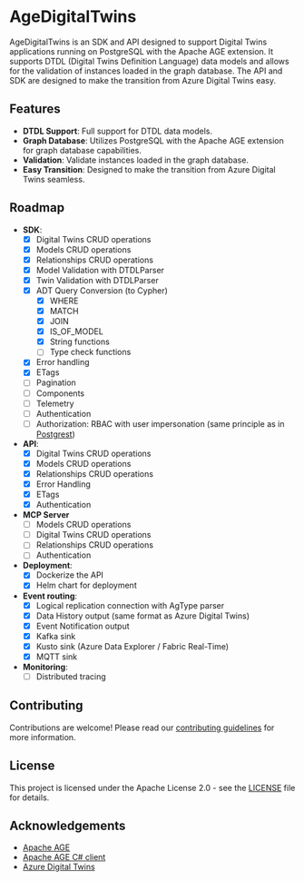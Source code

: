# AgeDigitalTwins

AgeDigitalTwins is an SDK and API designed to support Digital Twins applications running on PostgreSQL with the Apache AGE extension. It supports DTDL (Digital Twins Definition Language) data models and allows for the validation of instances loaded in the graph database. The API and SDK are designed to make the transition from Azure Digital Twins easy.

## Features

- **DTDL Support**: Full support for DTDL data models.
- **Graph Database**: Utilizes PostgreSQL with the Apache AGE extension for graph database capabilities.
- **Validation**: Validate instances loaded in the graph database.
- **Easy Transition**: Designed to make the transition from Azure Digital Twins seamless.

## Roadmap

- **SDK**:
  - [x] Digital Twins CRUD operations
  - [x] Models CRUD operations
  - [x] Relationships CRUD operations
  - [x] Model Validation with DTDLParser
  - [x] Twin Validation with DTDLParser
  - [x] ADT Query Conversion (to Cypher)
    - [x] WHERE
    - [x] MATCH
    - [x] JOIN
    - [x] IS_OF_MODEL
    - [x] String functions
    - [ ] Type check functions
  - [x] Error handling
  - [x] ETags
  - [ ] Pagination
  - [ ] Components
  - [ ] Telemetry
  - [ ] Authentication
  - [ ] Authorization: RBAC with user impersonation (same principle as in [Postgrest](https://docs.postgrest.org/en/v12/references/auth.html))
- **API**:
  - [x] Digital Twins CRUD operations
  - [x] Models CRUD operations
  - [x] Relationships CRUD operations
  - [x] Error Handling
  - [x] ETags
  - [x] Authentication
- **MCP Server**
  - [ ] Models CRUD operations
  - [ ] Digital Twins CRUD operations
  - [ ] Relationships CRUD operations
  - [ ] Authentication
- **Deployment**:
  - [x] Dockerize the API
  - [x] Helm chart for deployment
- **Event routing**:
  - [x] Logical replication connection with AgType parser
  - [x] Data History output (same format as Azure Digital Twins)
  - [x] Event Notification output
  - [x] Kafka sink
  - [x] Kusto sink (Azure Data Explorer / Fabric Real-Time)
  - [x] MQTT sink
- **Monitoring**:
  - [ ] Distributed tracing

## Contributing

Contributions are welcome! Please read our [contributing guidelines](CONTRIBUTING.md) for more information.

## License

This project is licensed under the Apache License 2.0 - see the [LICENSE](LICENSE) file for details.

## Acknowledgements

- [Apache AGE](https://age.apache.org/)
- [Apache AGE C# client](https://github.com/Allison-E/pg-age)
- [Azure Digital Twins](https://azure.microsoft.com/en-us/services/digital-twins/)
